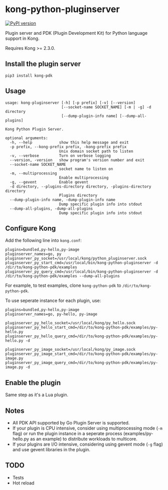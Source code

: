 # kong-python-pluginserver

[![PyPI version](https://badge.fury.io/py/kong-pdk.svg)](https://badge.fury.io/py/kong-pdk)

Plugin server and PDK (Plugin Development Kit) for Python language support in Kong.

Requires Kong >= 2.3.0.

## Install the plugin server

```shell
pip3 install kong-pdk
```

## Usage

```
usage: kong-pluginserver [-h] [-p prefix] [-v] [--version]
                         [--socket-name SOCKET_NAME] [-m | -g] -d directory
                         [--dump-plugin-info name] [--dump-all-plugins]

Kong Python Plugin Server.

optional arguments:
  -h, --help            show this help message and exit
  -p prefix, --kong-prefix prefix, -kong-prefix prefix
                        Unix domain socket path to listen
  -v, --verbose         Turn on verbose logging
  --version, -version   show program's version number and exit
  --socket-name SOCKET_NAME
                        socket name to listen on
  -m, --multiprocessing
                        Enable multiprocessing
  -g, --gevent          Enable gevent
  -d directory, --plugins-directory directory, -plugins-directory directory
                        Plugins directory
  --dump-plugin-info name, -dump-plugin-info name
                        Dump specific plugin info into stdout
  --dump-all-plugins, -dump-all-plugins
                        Dump specific plugin info into stdout
```

## Configure Kong

Add the following line into `kong.conf`:

```
plugins=bundled,py-hello,py-image
pluginserver_names=go, py
pluginserver_py_socket=/usr/local/kong/python_pluginserver.sock
pluginserver_py_start_cmd=/usr/local/bin/kong-python-pluginserver -d /dir/to/kong-python-pdk/examples
pluginserver_py_query_cmd=/usr/local/bin/kong-python-pluginserver -d /dir/to/kong-python-pdk/examples --dump-all-plugins
```

For example, to test examples, clone `kong-python-pdk` to `/dir/to/kong-python-pdk`.

To use seperate instance for each plugin, use:

```
plugins=bundled,py-hello,py-image
pluginserver_names=go, py-hello, py-image

pluginserver_py_hello_socket=/usr/local/kong/py_hello.sock
pluginserver_py_hello_start_cmd=/dir/to/kong-python-pdk/examples/py-hello.py
pluginserver_py_hello_query_cmd=/dir/to/kong-python-pdk/examples/py-hello.py -d

pluginserver_py_image_socket=/usr/local/kong/py_image.sock
pluginserver_py_image_start_cmd=/dir/to/kong-python-pdk/examples/py-image.py
pluginserver_py_image_query_cmd=/dir/to/kong-python-pdk/examples/py-image.py -d
```

## Enable the plugin

Same step as it's a Lua plugin.

## Notes

- All PDK API supported by Go Plugin Server is supported.
- If your plugin is CPU intensive, consider using multiprocessing mode (`-m` flag) or run the plugin instance in a seperate process (examples/py-hello.py as an example) to distribute workloads to multicore.
- If your plugins are I/O intensive, considering using gevent mode (`-g` flag) and use gevent libraries in the plugin.


## TODO

- Tests
- Hot reload
